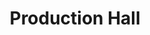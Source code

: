 ---
layout: article
title: Production Hall
description: 
  - This design template provides the production hall status
lang: en
weight: 1000
isDraft: false
ref: Production_Hall
category:
  - Featured
image: Production_Hall_EN.png
download: Production_Hall_EN.pbmx
overview_description:
overview_benefits:
overview_data_sources:
---